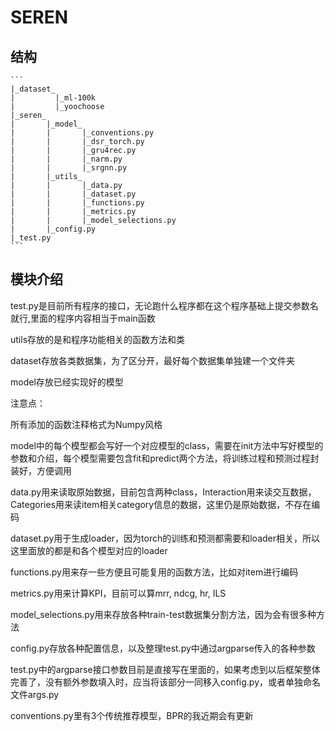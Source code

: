 # SEREN

## 结构

    ```
    |_dataset_
    |         |_ml-100k
    |         |_yoochoose
    |_seren_
    |       |_model_
    |       |       |_conventions.py
    |       |       |_dsr_torch.py
    |       |       |_gru4rec.py
    |       |       |_narm.py
    |       |       |_srgnn.py
    |       |_utils_
    |       |       |_data.py
    |       |       |_dataset.py
    |       |       |_functions.py
    |       |       |_metrics.py
    |       |       |_model_selections.py
    |       |_config.py
    |_test.py
    ```

## 模块介绍

test.py是目前所有程序的接口，无论跑什么程序都在这个程序基础上提交参数名就行,里面的程序内容相当于main函数

utils存放的是和程序功能相关的函数方法和类

dataset存放各类数据集，为了区分开，最好每个数据集单独建一个文件夹

model存放已经实现好的模型

注意点：

所有添加的函数注释格式为Numpy风格

model中的每个模型都会写好一个对应模型的class，需要在init方法中写好模型的参数和介绍，每个模型需要包含fit和predict两个方法，将训练过程和预测过程封装好，方便调用

data.py用来读取原始数据，目前包含两种class，Interaction用来读交互数据，Categories用来读item相关category信息的数据，这里仍是原始数据，不存在编码

dataset.py用于生成loader，因为torch的训练和预测都需要和loader相关，所以这里面放的都是和各个模型对应的loader

functions.py用来存一些方便且可能复用的函数方法，比如对item进行编码

metrics.py用来计算KPI，目前可以算mrr, ndcg, hr, ILS

model_selections.py用来存放各种train-test数据集分割方法，因为会有很多种方法

config.py存放各种配置信息，以及整理test.py中通过argparse传入的各种参数

test.py中的argparse接口参数目前是直接写在里面的，如果考虑到以后框架整体完善了，没有额外参数填入时，应当将该部分一同移入config.py，或者单独命名文件args.py

conventions.py里有3个传统推荐模型，BPR的我近期会有更新


